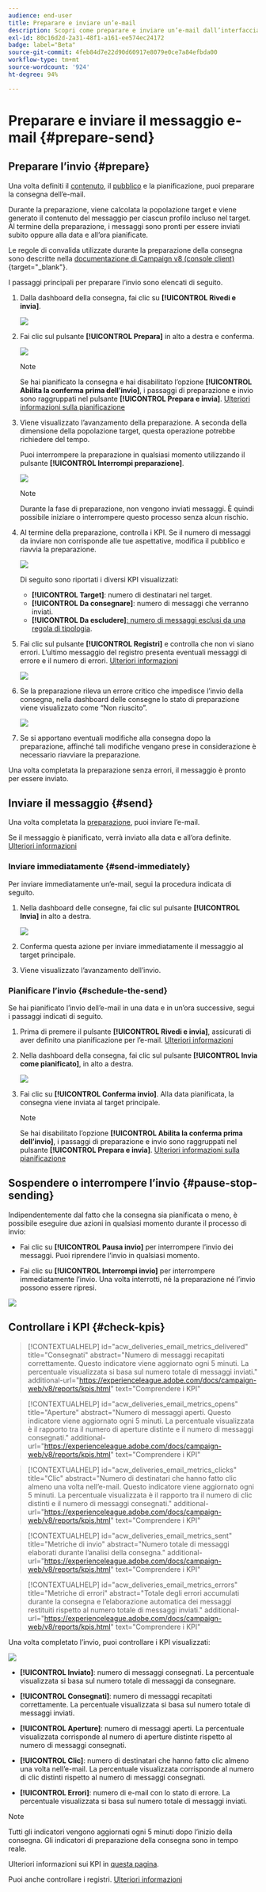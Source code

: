 ```yaml
---
audience: end-user
title: Preparare e inviare un’e-mail
description: Scopri come preparare e inviare un’e-mail dall’interfaccia utente di Campaign Web
exl-id: 80c16d2d-2a31-48f1-a161-ee574ec24172
badge: label="Beta"
source-git-commit: 4feb84d7e22d90d60917e8079e0ce7a84efbda00
workflow-type: tm+mt
source-wordcount: '924'
ht-degree: 94%

---
```



# Preparare e inviare il messaggio e-mail {#prepare-send}

## Preparare l’invio {#prepare}

Una volta definiti il [contenuto](../content/edit-content.md), il [pubblico](../audience/add-audience.md) e la pianificazione, puoi preparare la consegna dell’e-mail.

Durante la preparazione, viene calcolata la popolazione target e viene generato il contenuto del messaggio per ciascun profilo incluso nel target. Al termine della preparazione, i messaggi sono pronti per essere inviati subito oppure alla data e all’ora pianificate.

Le regole di convalida utilizzate durante la preparazione della consegna sono descritte nella [documentazione di Campaign v8 (console client)](https://experienceleague.adobe.com/docs/campaign/campaign-v8/campaigns/send/validate/delivery-analysis.html?lang=it){target="_blank"}.

I passaggi principali per preparare l’invio sono elencati di seguito.

1. Dalla dashboard della consegna, fai clic su **[!UICONTROL Rivedi e invia]**.

   ![](assets/email-review-and-send.png)


1. Fai clic sul pulsante **[!UICONTROL Prepara]** in alto a destra e conferma.

   ![](assets/email-prepare.png)

   >[!NOTE]
   >
   >Se hai pianificato la consegna e hai disabilitato l’opzione **[!UICONTROL Abilita la conferma prima dell’invio]**, i passaggi di preparazione e invio sono raggruppati nel pulsante **[!UICONTROL Prepara e invia]**. [Ulteriori informazioni sulla pianificazione](../msg/gs-messages.md#gs-schedule)

1. Viene visualizzato l’avanzamento della preparazione. A seconda della dimensione della popolazione target, questa operazione potrebbe richiedere del tempo.

   Puoi interrompere la preparazione in qualsiasi momento utilizzando il pulsante **[!UICONTROL Interrompi preparazione]**.

   ![](assets/email-stop-preparation.png)

   >[!NOTE]
   >Durante la fase di preparazione, non vengono inviati messaggi. È quindi possibile iniziare o interrompere questo processo senza alcun rischio.

1. Al termine della preparazione, controlla i KPI. Se il numero di messaggi da inviare non corrisponde alle tue aspettative, modifica il pubblico e riavvia la preparazione.

   ![](assets/email-preparation-complete.png)

   Di seguito sono riportati i diversi KPI visualizzati:

   * **[!UICONTROL Target]**: numero di destinatari nel target.
   * **[!UICONTROL Da consegnare]**: numero di messaggi che verranno inviati.
   * **[!UICONTROL Da escludere]**[: numero di messaggi esclusi da una regola di tipologia](../advanced-settings/delivery-settings.md#typology).

1. Fai clic sul pulsante **[!UICONTROL Registri]** e controlla che non vi siano errori. L’ultimo messaggio del registro presenta eventuali messaggi di errore e il numero di errori. [Ulteriori informazioni](delivery-logs.md)

   ![](assets/email-prepare-logs.png)

1. Se la preparazione rileva un errore critico che impedisce l’invio della consegna, nella dashboard delle consegne lo stato di preparazione viene visualizzato come “Non riuscito”.

   ![](assets/email-prepare-error.png)

1. Se si apportano eventuali modifiche alla consegna dopo la preparazione, affinché tali modifiche vengano prese in considerazione è necessario riavviare la preparazione.

Una volta completata la preparazione senza errori, il messaggio è pronto per essere inviato.

## Inviare il messaggio {#send}


Una volta completata la [preparazione](#prepare), puoi inviare l’e-mail.

Se il messaggio è pianificato, verrà inviato alla data e all’ora definite. [Ulteriori informazioni](../msg/gs-messages.md#gs-schedule)

### Inviare immediatamente {#send-immediately}

Per inviare immediatamente un’e-mail, segui la procedura indicata di seguito.

1. Nella dashboard delle consegne, fai clic sul pulsante **[!UICONTROL Invia]** in alto a destra.

   ![](assets/email-send.png)

1. Conferma questa azione per inviare immediatamente il messaggio al target principale.

1. Viene visualizzato l’avanzamento dell’invio.

### Pianificare l’invio {#schedule-the-send}

Se hai pianificato l’invio dell’e-mail in una data e in un’ora successive, segui i passaggi indicati di seguito.

1. Prima di premere il pulsante **[!UICONTROL Rivedi e invia]**, assicurati di aver definito una pianificazione per l’e-mail. [Ulteriori informazioni](../msg/gs-messages.md#gs-schedule)

1. Nella dashboard della consegna, fai clic sul pulsante **[!UICONTROL Invia come pianificato]**, in alto a destra.

   ![](assets/email-send-as-scheduled.png)

1. Fai clic su **[!UICONTROL Conferma invio]**. Alla data pianificata, la consegna viene inviata al target principale.

   >[!NOTE]
   >
   >Se hai disabilitato l’opzione **[!UICONTROL Abilita la conferma prima dell’invio]**, i passaggi di preparazione e invio sono raggruppati nel pulsante **[!UICONTROL Prepara e invia]**. [Ulteriori informazioni sulla pianificazione](../msg/gs-messages.md#gs-schedule)

## Sospendere o interrompere l’invio {#pause-stop-sending}

Indipendentemente dal fatto che la consegna sia pianificata o meno, è possibile eseguire due azioni in qualsiasi momento durante il processo di invio:

* Fai clic su **[!UICONTROL Pausa invio]** per interrompere l’invio dei messaggi. Puoi riprendere l’invio in qualsiasi momento.

* Fai clic su **[!UICONTROL Interrompi invio]** per interrompere immediatamente l’invio. Una volta interrotti, né la preparazione né l’invio possono essere ripresi.

![](assets/email-send-pause-or-stop.png)

## Controllare i KPI {#check-kpis}

>[!CONTEXTUALHELP]
>id="acw_deliveries_email_metrics_delivered"
>title="Consegnati"
>abstract="Numero di messaggi recapitati correttamente. Questo indicatore viene aggiornato ogni 5 minuti. La percentuale visualizzata si basa sul numero totale di messaggi inviati."
>additional-url="https://experienceleague.adobe.com/docs/campaign-web/v8/reports/kpis.html" text="Comprendere i KPI"

>[!CONTEXTUALHELP]
>id="acw_deliveries_email_metrics_opens"
>title="Aperture"
>abstract="Numero di messaggi aperti. Questo indicatore viene aggiornato ogni 5 minuti. La percentuale visualizzata è il rapporto tra il numero di aperture distinte e il numero di messaggi consegnati."
>additional-url="https://experienceleague.adobe.com/docs/campaign-web/v8/reports/kpis.html" text="Comprendere i KPI"


>[!CONTEXTUALHELP]
>id="acw_deliveries_email_metrics_clicks"
>title="Clic"
>abstract="Numero di destinatari che hanno fatto clic almeno una volta nell’e-mail. Questo indicatore viene aggiornato ogni 5 minuti. La percentuale visualizzata è il rapporto tra il numero di clic distinti e il numero di messaggi consegnati."
>additional-url="https://experienceleague.adobe.com/docs/campaign-web/v8/reports/kpis.html" text="Comprendere i KPI"


>[!CONTEXTUALHELP]
>id="acw_deliveries_email_metrics_sent"
>title="Metriche di invio"
>abstract="Numero totale di messaggi elaborati durante l’analisi della consegna."
>additional-url="https://experienceleague.adobe.com/docs/campaign-web/v8/reports/kpis.html" text="Comprendere i KPI"


>[!CONTEXTUALHELP]
>id="acw_deliveries_email_metrics_errors"
>title="Metriche di errori"
>abstract="Totale degli errori accumulati durante la consegna e l’elaborazione automatica dei messaggi restituiti rispetto al numero totale di messaggi inviati."
>additional-url="https://experienceleague.adobe.com/docs/campaign-web/v8/reports/kpis.html" text="Comprendere i KPI"


Una volta completato l’invio, puoi controllare i KPI visualizzati:

![](assets/email-send-kpis.png)

* **[!UICONTROL Inviato]**: numero di messaggi consegnati. La percentuale visualizzata si basa sul numero totale di messaggi da consegnare.

* **[!UICONTROL Consegnati]**: numero di messaggi recapitati correttamente. La percentuale visualizzata si basa sul numero totale di messaggi inviati.

* **[!UICONTROL Aperture]**: numero di messaggi aperti. La percentuale visualizzata corrisponde al numero di aperture distinte rispetto al numero di messaggi consegnati.

* **[!UICONTROL Clic]**: numero di destinatari che hanno fatto clic almeno una volta nell’e-mail. La percentuale visualizzata corrisponde al numero di clic distinti rispetto al numero di messaggi consegnati.

* **[!UICONTROL Errori]**: numero di e-mail con lo stato di errore. La percentuale visualizzata si basa sul numero totale di messaggi inviati.

>[!NOTE]
>
>Tutti gli indicatori vengono aggiornati ogni 5 minuti dopo l’inizio della consegna. Gli indicatori di preparazione della consegna sono in tempo reale.

Ulteriori informazioni sui KPI in [questa pagina](../reporting/kpis.md).

Puoi anche controllare i registri. [Ulteriori informazioni](delivery-logs.md)